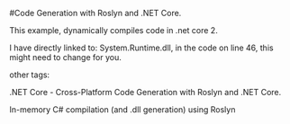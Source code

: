 #Code Generation with Roslyn and .NET Core.

This example, dynamically compiles code in .net core 2.

I have directly linked to: System.Runtime.dll, in the code on line 46, this might need to change for you.



other tags:

.NET Core - Cross-Platform Code Generation with Roslyn and .NET Core.

In-memory C# compilation (and .dll generation) using Roslyn
